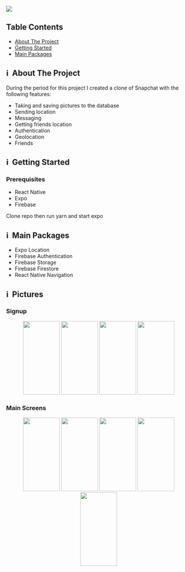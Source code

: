 ![](https://user-images.githubusercontent.com/89748790/205443637-62bc0650-ce8a-4636-b14c-785befecb4a5.jpeg)

## Table Contents

*   [About The Project](https://github.com/Elijah-Harvey/SnapChat-Clone/blob/main/README.md#%E2%84%B9%EF%B8%8F-about-the-project)
*   [Getting Started](https://github.com/Elijah-Harvey/SnapChat-Clone#%E2%84%B9%EF%B8%8F-getting-started)
*   [Main Packages](https://github.com/Elijah-Harvey/SnapChat-Clone#%E2%84%B9%EF%B8%8F-main-packages)

## ℹ️  About The Project

During the period for this project I created a clone of Snapchat with the following features:

*   Taking and saving pictures to the database
*   Sending location
*   Messaging 
*   Getting friends location
*   Authentication
*   Geolocation
*   Friends

## ℹ️  Getting Started

### Prerequisites

*   React Native
*   Expo
*   Firebase

Clone repo then run yarn and start expo

## ℹ️  Main Packages

*   Expo Location
*   Firebase Authentication 
*   Firebase Storage
*   Firebase Firestore
*   React Native Navigation

## ℹ️  Pictures


### Signup
<div align="center">
<img name="SignUp" src="https://user-images.githubusercontent.com/89748790/205442848-eb0d7ad9-d612-4137-99c8-b93dfc37278e.png" width="100"  height="200" />

<img name="SignUp2" src="https://user-images.githubusercontent.com/89748790/205442851-53950a18-101e-40c0-bb5e-54aa3dc62a21.png" width="100"  height="200" />

<img name="SignUp3" src="https://user-images.githubusercontent.com/89748790/205442853-2d02cad9-28cc-4503-a87e-e86db0c80b81.png" width="100"  height="200"/>

<img name="SignUp4" src="https://user-images.githubusercontent.com/89748790/205442852-b1525d0a-af73-487c-a314-cfd7e2e96cd4.png" width="100"  height="200"/>
</div>

### Main Screens
<div align="center">
<img name="Map" src="https://user-images.githubusercontent.com/89748790/205442854-ac68edb2-ac27-45b6-ab61-7a8acd06ac0a.png" width="100"  height="200" />

<img name="Home" src="https://user-images.githubusercontent.com/89748790/205443962-e1188fe5-41dc-4ae9-985b-da1ba9a98f2f.png" width="100"  height="200" />
  
<img name="Home" src="https://user-images.githubusercontent.com/89748790/205442850-a20dc911-d1a5-4414-bd0c-7dbaad40035a.png" width="100"  height="200" />

<img name="Stories" src="https://user-images.githubusercontent.com/89748790/205443707-0e3de5bd-25ec-4326-bb5b-39a284ca953c.jpeg" width="100"  height="200" />
<img name="Discover" src="https://user-images.githubusercontent.com/89748790/205442849-ad6f5f13-706c-4740-8db2-c7f49c07fb90.png" width="100"  height="200" />

  
</div>
